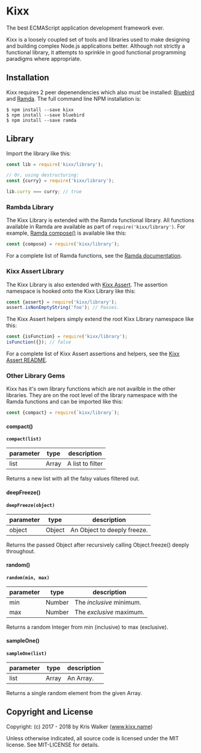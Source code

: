 Kixx
====
The best ECMAScript application development framework ever.

Kixx is a loosely coupled set of tools and libraries used to make designing and building complex Node.js applications better. Although not strictly a functional library, it attempts to sprinkle in good functional programming paradigms where appropriate.

Installation
------------
Kixx requires 2 peer depenendencies which also must be installed:
[Bluebird](http://bluebirdjs.com/docs/getting-started.html) and [Ramda](http://ramdajs.com/). The full command line NPM installation is:

```
$ npm install --save kixx
$ npm install --save bluebird
$ npm install --save ramda
```

## Library
Import the library like this:

```js
const lib = require('kixx/library');

// Or, using destructuring:
const {curry} = require('kixx/library');

lib.curry === curry; // true
```

### Rambda Library
The Kixx Library is extended with the Ramda functional library. All functions available in Ramda are available as part of `require('kixx/library')`. For example, [Ramda compose()](http://ramdajs.com/docs/#compose) is available like this:

```js
const {compose} = require('kixx/library');
```

For a complete list of Ramda functions, see the [Ramda documentation](http://ramdajs.com/docs/).

### Kixx Assert Library
The Kixx Library is also extended with [Kixx Assert](https://github.com/kixxauth/kixx-assert). The assertion namespace is hooked onto the Kixx Library like this:

```js
const {assert} = require('kixx/library');
assert.isNonEmptyString('foo'); // Passes.
```

The Kixx Assert helpers simply extend the root Kixx Library namespace like this:

```js
const {isFunction} = require('kixx/library');
isFunction({}); // false
```

For a complete list of Kixx Assert assertions and helpers, see the
[Kixx Assert README](https://github.com/kixxauth/kixx-assert).

### Other Library Gems
Kixx has it's own library functions which are not availble in the other libraries. They are on the root level of the library namespace with the Ramda functions and can be imported like this:

```js
const {compact} = require(`kixx/library`);
```

#### compact()
__`compact(list)`__

parameter | type | description
--------- | ---- | -----------
list | Array | A list to filter

Returns a new list with all the falsy values filtered out.

#### deepFreeze()
__`deepFreeze(object)`__

parameter | type | description
--------- | ---- | -----------
object | Object | An Object to deeply freeze.

Returns the passed Object after recursively calling Object.freeze() deeply throughout.

#### random()
__`random(min, max)`__

parameter | type | description
--------- | ---- | -----------
min | Number | The *inclusive* minimum.
max | Number | The *exclusive* maximum.

Returns a random Integer from min (inclusive) to max (exclusive).

#### sampleOne()
__`sampleOne(list)`__

parameter | type | description
--------- | ---- | -----------
list | Array | An Array.

Returns a single random element from the given Array.

Copyright and License
---------------------
Copyright: (c) 2017 - 2018 by Kris Walker (www.kixx.name)

Unless otherwise indicated, all source code is licensed under the MIT license. See MIT-LICENSE for details.

